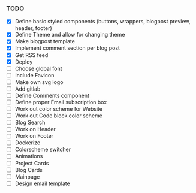 ### TODO

- [x] Define basic styled components (buttons, wrappers, blogpost preview, header, footer)
- [x] Define Theme and allow for changing theme
- [x] Make blogpost template
- [x] Implement comment section per blog post
- [x] Get RSS feed
- [x] Deploy
- [ ] Choose global font
- [ ] Include Favicon
- [ ] Make own svg logo
- [ ] Add gitlab
- [ ] Define Comments component
- [ ] Define proper Email subscription box
- [ ] Work out color scheme for Website
- [ ] Work out Code block color scheme
- [ ] Blog Search
- [ ] Work on Header
- [ ] Work on Footer
- [ ] Dockerize
- [ ] Colorscheme switcher
- [ ] Animations
- [ ] Project Cards
- [ ] Blog Cards
- [ ] Mainpage
- [ ] Design email template
